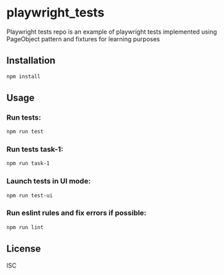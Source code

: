 # playwright_tests

Playwright tests repo is an example of playwright tests implemented using PageObject pattern and fixtures for learning purposes

## Installation

```bash
npm install
```

## Usage

### Run tests:
```bash
npm run test
```

### Run tests task-1:
```bash
npm run task-1
```

### Launch tests in UI mode:
```bash
npm run test-ui
```

### Run eslint rules and fix errors if possible:
```bash
npm run lint
```

## License

ISC

